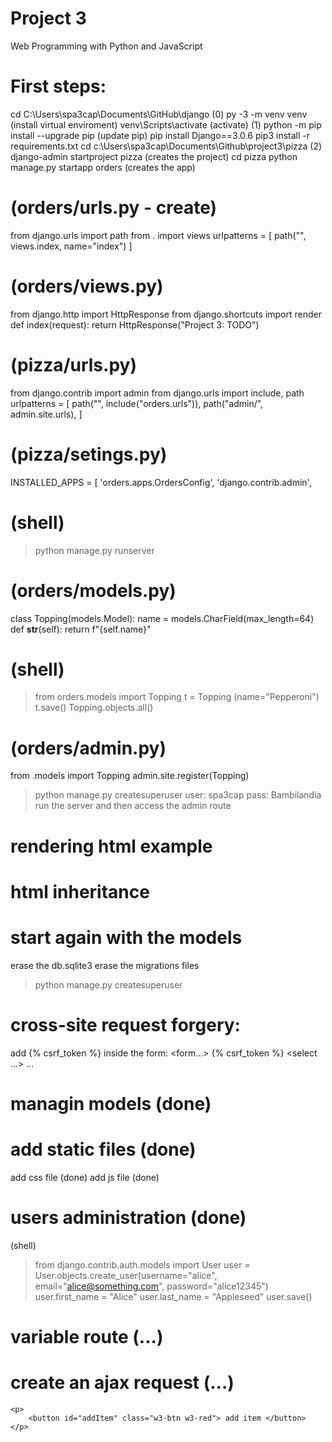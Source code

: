 # Project 3

Web Programming with Python and JavaScript

# First steps:
cd C:\Users\spa3cap\Documents\GitHub\django (0)
py -3 -m venv venv (install virtual enviroment)
venv\Scripts\activate (activate) (1)
python -m pip install --upgrade pip (update pip)
pip install Django==3.0.6
pip3 install -r requirements.txt
cd c:\Users\spa3cap\Documents\Github\project3\pizza (2)
django-admin startproject pizza (creates the project)
cd pizza
python manage.py startapp orders (creates the app)

# (orders/urls.py - create)
from django.urls import path
from . import views
urlpatterns = [
    path("", views.index, name="index")
]

# (orders/views.py)
from django.http import HttpResponse
from django.shortcuts import render
def index(request):
    return HttpResponse("Project 3: TODO")

# (pizza/urls.py)
from django.contrib import admin
from django.urls import include, path
urlpatterns = [
    path("", include("orders.urls")),
    path("admin/", admin.site.urls),
]

# (pizza/setings.py)
INSTALLED_APPS = [
    'orders.apps.OrdersConfig',
    'django.contrib.admin',

 # (shell) 
 > python manage.py runserver   

# (orders/models.py)
class Topping(models.Model):
    name = models.CharField(max_length=64)
    def __str__(self):
        return f"{self.name}"

# (shell)
> from orders.models import Topping
> t = Topping (name="Pepperoni")
> t.save()
> Topping.objects.all()

# (orders/admin.py)
from .models import Topping
admin.site.register(Topping)
> python manage.py createsuperuser
> user: spa3cap
> pass: Bambilandia
run the server and then access the admin route

# rendering html example

# html inheritance

# start again with the models
erase the db.sqlite3
erase the migrations files
> python manage.py createsuperuser

# cross-site request forgery:
add {% csrf_token %} inside the form:
<form...>
   {% csrf_token %}
   <select ...> ...

# managin models (done)

# add static files (done)
add css file (done)
add js file (done)

# users administration (done)
(shell)
> from django.contrib.auth.models import User
> user = User.objects.create_user(username="alice", email="alice@something.com", password="alice12345")
user.first_name = "Alice"
user.last_name = "Appleseed"
user.save()

# variable route (...)

# create an ajax request (...)
    <p> 
        <button id="addItem" class="w3-btn w3-red"> add item </button>
    </p>







